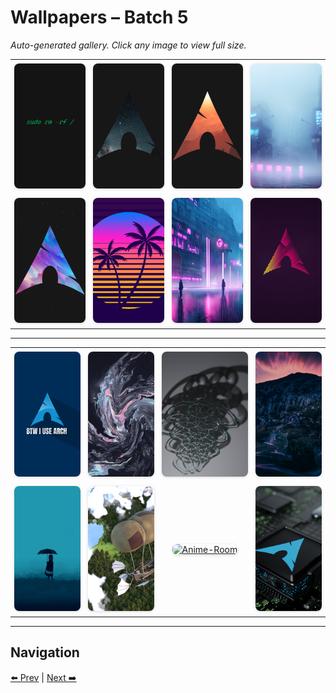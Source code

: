 # Wallpapers – Batch 5

_Auto-generated gallery. Click any image to view full size._

<table style="border-collapse:collapse; width:100%;">
  <tr>
    <td style="padding:6px; vertical-align:middle; text-align:center;"><a href="https://raw.githubusercontent.com/rubiin/wallpapers/master/wallpapers/7.jpg"><img src="https://raw.githubusercontent.com/rubiin/wallpapers/master/wallpapers/7.jpg" alt="7" loading="lazy" style="width:300px; height:200px; object-fit:cover; border-radius:8px; box-shadow:0 1px 4px rgba(0,0,0,0.15);"></a></td>
    <td style="padding:6px; vertical-align:middle; text-align:center;"><a href="https://raw.githubusercontent.com/rubiin/wallpapers/master/wallpapers/7.png"><img src="https://raw.githubusercontent.com/rubiin/wallpapers/master/wallpapers/7.png" alt="7" loading="lazy" style="width:300px; height:200px; object-fit:cover; border-radius:8px; box-shadow:0 1px 4px rgba(0,0,0,0.15);"></a></td>
    <td style="padding:6px; vertical-align:middle; text-align:center;"><a href="https://raw.githubusercontent.com/rubiin/wallpapers/master/wallpapers/8-arch.png"><img src="https://raw.githubusercontent.com/rubiin/wallpapers/master/wallpapers/8-arch.png" alt="8-arch" loading="lazy" style="width:300px; height:200px; object-fit:cover; border-radius:8px; box-shadow:0 1px 4px rgba(0,0,0,0.15);"></a></td>
    <td style="padding:6px; vertical-align:middle; text-align:center;"><a href="https://raw.githubusercontent.com/rubiin/wallpapers/master/wallpapers/8-result.jpg"><img src="https://raw.githubusercontent.com/rubiin/wallpapers/master/wallpapers/8-result.jpg" alt="8-result" loading="lazy" style="width:300px; height:200px; object-fit:cover; border-radius:8px; box-shadow:0 1px 4px rgba(0,0,0,0.15);"></a></td>
  </tr>
  <tr>
    <td style="padding:6px; vertical-align:middle; text-align:center;"><a href="https://raw.githubusercontent.com/rubiin/wallpapers/master/wallpapers/8.png"><img src="https://raw.githubusercontent.com/rubiin/wallpapers/master/wallpapers/8.png" alt="8" loading="lazy" style="width:300px; height:200px; object-fit:cover; border-radius:8px; box-shadow:0 1px 4px rgba(0,0,0,0.15);"></a></td>
    <td style="padding:6px; vertical-align:middle; text-align:center;"><a href="https://raw.githubusercontent.com/rubiin/wallpapers/master/wallpapers/80s-retro-tropical-sunset-by-freepik.jpg"><img src="https://raw.githubusercontent.com/rubiin/wallpapers/master/wallpapers/80s-retro-tropical-sunset-by-freepik.jpg" alt="80s-retro-tropical-sunset-by-freepik" loading="lazy" style="width:300px; height:200px; object-fit:cover; border-radius:8px; box-shadow:0 1px 4px rgba(0,0,0,0.15);"></a></td>
    <td style="padding:6px; vertical-align:middle; text-align:center;"><a href="https://raw.githubusercontent.com/rubiin/wallpapers/master/wallpapers/9-result.jpg"><img src="https://raw.githubusercontent.com/rubiin/wallpapers/master/wallpapers/9-result.jpg" alt="9-result" loading="lazy" style="width:300px; height:200px; object-fit:cover; border-radius:8px; box-shadow:0 1px 4px rgba(0,0,0,0.15);"></a></td>
    <td style="padding:6px; vertical-align:middle; text-align:center;"><a href="https://raw.githubusercontent.com/rubiin/wallpapers/master/wallpapers/9.png"><img src="https://raw.githubusercontent.com/rubiin/wallpapers/master/wallpapers/9.png" alt="9" loading="lazy" style="width:300px; height:200px; object-fit:cover; border-radius:8px; box-shadow:0 1px 4px rgba(0,0,0,0.15);"></a></td>
  </tr>
</table>

<hr/>

<table style="border-collapse:collapse; width:100%;">
  <tr>
    <td style="padding:6px; vertical-align:middle; text-align:center;"><a href="https://raw.githubusercontent.com/rubiin/wallpapers/master/wallpapers/905971-Archlinux-Linux-unixporn-Unix-operating-system.png"><img src="https://raw.githubusercontent.com/rubiin/wallpapers/master/wallpapers/905971-Archlinux-Linux-unixporn-Unix-operating-system.png" alt="905971-Archlinux-Linux-unixporn-Unix-operating-system" loading="lazy" style="width:300px; height:200px; object-fit:cover; border-radius:8px; box-shadow:0 1px 4px rgba(0,0,0,0.15);"></a></td>
    <td style="padding:6px; vertical-align:middle; text-align:center;"><a href="https://raw.githubusercontent.com/rubiin/wallpapers/master/wallpapers/Abstract-swirls%20Mocha.jpg"><img src="https://raw.githubusercontent.com/rubiin/wallpapers/master/wallpapers/Abstract-swirls%20Mocha.jpg" alt="Abstract-swirls Mocha" loading="lazy" style="width:300px; height:200px; object-fit:cover; border-radius:8px; box-shadow:0 1px 4px rgba(0,0,0,0.15);"></a></td>
    <td style="padding:6px; vertical-align:middle; text-align:center;"><a href="https://raw.githubusercontent.com/rubiin/wallpapers/master/wallpapers/Abstract9-WP.png"><img src="https://raw.githubusercontent.com/rubiin/wallpapers/master/wallpapers/Abstract9-WP.png" alt="Abstract9-WP" loading="lazy" style="width:300px; height:200px; object-fit:cover; border-radius:8px; box-shadow:0 1px 4px rgba(0,0,0,0.15);"></a></td>
    <td style="padding:6px; vertical-align:middle; text-align:center;"><a href="https://raw.githubusercontent.com/rubiin/wallpapers/master/wallpapers/Aesthetic%20Scenery.jpg"><img src="https://raw.githubusercontent.com/rubiin/wallpapers/master/wallpapers/Aesthetic%20Scenery.jpg" alt="Aesthetic Scenery" loading="lazy" style="width:300px; height:200px; object-fit:cover; border-radius:8px; box-shadow:0 1px 4px rgba(0,0,0,0.15);"></a></td>
  </tr>
  <tr>
    <td style="padding:6px; vertical-align:middle; text-align:center;"><a href="https://raw.githubusercontent.com/rubiin/wallpapers/master/wallpapers/Alone_again.png"><img src="https://raw.githubusercontent.com/rubiin/wallpapers/master/wallpapers/Alone_again.png" alt="Alone_again" loading="lazy" style="width:300px; height:200px; object-fit:cover; border-radius:8px; box-shadow:0 1px 4px rgba(0,0,0,0.15);"></a></td>
    <td style="padding:6px; vertical-align:middle; text-align:center;"><a href="https://raw.githubusercontent.com/rubiin/wallpapers/master/wallpapers/Altitude.png"><img src="https://raw.githubusercontent.com/rubiin/wallpapers/master/wallpapers/Altitude.png" alt="Altitude" loading="lazy" style="width:300px; height:200px; object-fit:cover; border-radius:8px; box-shadow:0 1px 4px rgba(0,0,0,0.15);"></a></td>
    <td style="padding:6px; vertical-align:middle; text-align:center;"><a href="https://raw.githubusercontent.com/rubiin/wallpapers/master/wallpapers/Anime-Room.png"><img src="https://raw.githubusercontent.com/rubiin/wallpapers/master/wallpapers/Anime-Room.png" alt="Anime-Room" loading="lazy" style="width:300px; height:200px; object-fit:cover; border-radius:8px; box-shadow:0 1px 4px rgba(0,0,0,0.15);"></a></td>
    <td style="padding:6px; vertical-align:middle; text-align:center;"><a href="https://raw.githubusercontent.com/rubiin/wallpapers/master/wallpapers/Arch-1920x1080-Plasma.png"><img src="https://raw.githubusercontent.com/rubiin/wallpapers/master/wallpapers/Arch-1920x1080-Plasma.png" alt="Arch-1920x1080-Plasma" loading="lazy" style="width:300px; height:200px; object-fit:cover; border-radius:8px; box-shadow:0 1px 4px rgba(0,0,0,0.15);"></a></td>
  </tr>
</table>

<hr/>

## Navigation

[⬅️ Prev](index_4.md) | [Next ➡️](index_6.md)
